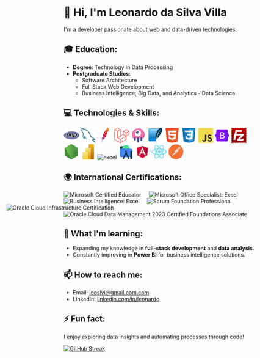 # 👋 Hi, I'm Leonardo da Silva Villa

I'm a developer passionate about web and data-driven technologies.

## 🎓 Education:
- **Degree**: Technology in Data Processing
- **Postgraduate Studies**:
  - Software Architecture
  - Full Stack Web Development
  - Business Intelligence, Big Data, and Analytics - Data Science

## 💻 Technologies & Skills:
<div>
  <img src="https://github.com/LeonardoVilla/villaIcon/blob/main/php-original.svg" title="php" alt="php" width="40" height="40"/>
  <img src="https://github.com/LeonardoVilla/villaIcon/blob/main/mysql-original.svg" title="mysql" alt="mysql" width="40" height="40"/>
  <img src="https://github.com/LeonardoVilla/villaIcon/blob/main/apache-original.svg" title="apache" alt="apache" width="40" height="40"/>
  <img src="https://github.com/LeonardoVilla/villaIcon/blob/main/laravel-original.svg" title="laravel" alt="laravel" width="40" height="40"/>
  <img src="https://github.com/LeonardoVilla/villaIcon/blob/main/livewire-original.svg" title="livewire" alt="livewire" width="40" height="40"/>
  <img src="https://github.com/LeonardoVilla/villaIcon/blob/main/sqlite-original.svg" title="sqlite" alt="sqlite" width="40" height="40"/>
  <img src="https://github.com/LeonardoVilla/villaIcon/blob/main/html5-original.svg" title="html5" alt="Java" width="40" height="40"/>
  <img src="https://github.com/LeonardoVilla/villaIcon/blob/main/css3-original.svg" title="css3" alt="css3" width="40" height="40"/>
  <img src="https://github.com/LeonardoVilla/villaIcon/blob/main/javascript-original.svg" title="javascript" alt="javascript" width="40" height="40"/>
  <img src="https://github.com/LeonardoVilla/villaIcon/blob/main/bootstrap-original.svg" title="bootstrap" alt="bootstrap" width="40" height="40"/>
  <img src="https://github.com/LeonardoVilla/villaIcon/blob/main/filezilla-original.svg" title="filezilla" alt="filezilla" width="40" height="40"/>
  <img src="https://github.com/LeonardoVilla/villaIcon/blob/main/nodejs-original.svg" title="nodejs" alt="nodejs" width="40" height="40"/>
  <img src="https://github.com/LeonardoVilla/villaIcon/blob/main/New_Power_BI_Logo.svg.png" title="powerbi" alt="powerbi" width="40" height="40"/>
  <img src="https://github.com/LeonardoVilla/villaIcon/blob/main/Microsoft_Office_Excel_(2019%E2%80%93present).svg.png" title="Java" alt="excel" width="40" height="40"/>
  <img src="https://github.com/LeonardoVilla/villaIcon/blob/main/androidstudio-original.svg" title="androidstudio" alt="androidstudio" width="40" height="40"/>
  <img src="https://github.com/LeonardoVilla/villaIcon/blob/main/angular-original.svg" title="angular" alt="angular" width="40" height="40"/>
  <img src="https://github.com/LeonardoVilla/villaIcon/blob/main/react-original.svg" title="react" alt="react" width="40" height="40"/>
  <img src="https://github.com/LeonardoVilla/villaIcon/blob/main/postman-original.svg" title="postman" alt="postman" width="40" height="40"/>
</div>


## 🌍 International Certifications:
![Microsoft Certified Educator](https://images.credly.com/size/80x80/images/54f7ea40-48bc-4217-b398-b81bae6de175/MCE.png)&nbsp;&nbsp;&nbsp;&nbsp;
![Microsoft Office Specialist: Excel](https://images.credly.com/size/80x80/images/9d2bcbe6-519f-4ed0-ad34-aca077421568/MOS_Excel.png)&nbsp;&nbsp;&nbsp;&nbsp;
![Business Intelligence: Excel](https://images.credly.com/size/80x80/images/9a13a2d2-c007-4260-81bd-bf5d1ffb9223/image.png)&nbsp;&nbsp;&nbsp;&nbsp;
![Scrum Foundation Professional](https://images.credly.com/size/80x80/images/4e3d6f9f-55d7-4ea7-b0e6-f4d4ff543e22/image.png)<img src="https://brm-workforce.oracle.com/pdf/certview/images/OCIF2023CA.png" alt="Oracle Cloud Infrastructure Certification" width="160" height="80" style="margin-left: -150px;">
<img class="rc10img" src="https://brm-workforce.oracle.com/pdf/certview/images/OCDMF2023.png" alt="Oracle Cloud Data Management 2023 Certified Foundations Associate" style="width: 160px; height: 80px; object-fit: cover; margin:0 auto;">

## 🌱 What I'm learning:
- Expanding my knowledge in **full-stack development** and **data analysis**.
- Constantly improving in **Power BI** for business intelligence solutions.

## 📫 How to reach me:
- Email: leosivi@gmail.com.com
- LinkedIn: [linkedin.com/in/leonardo](https://www.linkedin.com/in/leonardotech/)

## ⚡ Fun fact:
I enjoy exploring data insights and automating processes through code!

[![GitHub Streak](https://streak-stats.demolab.com/?user=DenverCoder1&theme=dark)](https://git.io/streak-stats)
